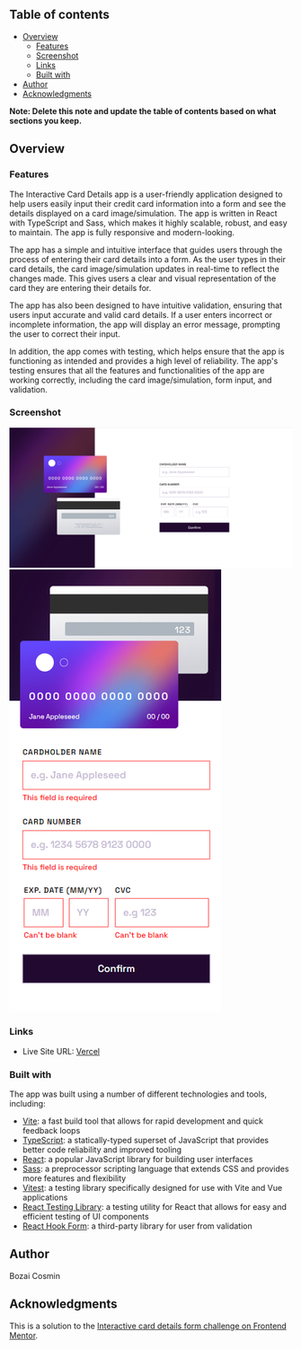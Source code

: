 ## Table of contents

- [Overview](#overview)
  - [Features](#features)
  - [Screenshot](#screenshot)
  - [Links](#links)
  - [Built with](#built-with)
- [Author](#author)
- [Acknowledgments](#acknowledgments)

**Note: Delete this note and update the table of contents based on what sections you keep.**

## Overview

### Features

The Interactive Card Details app is a user-friendly application designed to help users easily input their credit card information into a form and see the details displayed on a card image/simulation. The app is written in React with TypeScript and Sass, which makes it highly scalable, robust, and easy to maintain. The app is fully responsive and modern-looking.

The app has a simple and intuitive interface that guides users through the process of entering their card details into a form. As the user types in their card details, the card image/simulation updates in real-time to reflect the changes made. This gives users a clear and visual representation of the card they are entering their details for.

The app has also been designed to have intuitive validation, ensuring that users input accurate and valid card details. If a user enters incorrect or incomplete information, the app will display an error message, prompting the user to correct their input.

In addition, the app comes with testing, which helps ensure that the app is functioning as intended and provides a high level of reliability. The app's testing ensures that all the features and functionalities of the app are working correctly, including the card image/simulation, form input, and validation.

### Screenshot

![](./public/ss-large.png)
![](./public/ss-small.png)

### Links

- Live Site URL: [Vercel](https://interactive-card-details-liart.vercel.app/)

### Built with

The app was built using a number of different technologies and tools, including:

- [Vite](https://vitejs.dev/): a fast build tool that allows for rapid development and quick feedback loops
- [TypeScript](https://www.typescriptlang.org/): a statically-typed superset of JavaScript that provides better code reliability and improved tooling
- [React](https://react.dev/): a popular JavaScript library for building user interfaces
- [Sass](https://sass-lang.com/): a preprocessor scripting language that extends CSS and provides more features and flexibility
- [Vitest](https://vitest.dev/): a testing library specifically designed for use with Vite and Vue applications
- [React Testing Library](https://testing-library.com/): a testing utility for React that allows for easy and efficient testing of UI components
- [React Hook Form](https://react-hook-form.com/): a third-party library for user from validation

## Author

Bozai Cosmin

## Acknowledgments

This is a solution to the [Interactive card details form challenge on Frontend Mentor](https://www.frontendmentor.io/challenges/interactive-card-details-form-XpS8cKZDWw).
